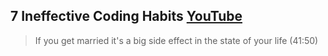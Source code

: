 ## 7 Ineffective Coding Habits [YouTube](https://www.youtube.com/watch?v=ZsHMHukIlJY)

> If you get married it's a big side effect in the state of your life (41:50)
